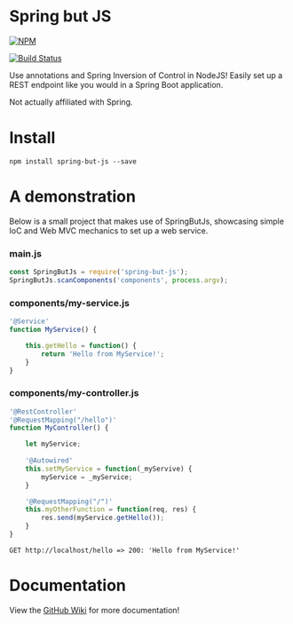 # Spring but JS 

[![NPM](https://nodei.co/npm/spring-but-js.png)](https://nodei.co/npm/spring-but-js/)

[![Build Status](https://travis-ci.org/evertverschoor/spring-but-js.svg?branch=master)](https://travis-ci.org/evertverschoor/spring-but-js) 

Use annotations and Spring Inversion of Control in NodeJS! Easily set up a REST endpoint like you would in a Spring Boot application.

Not actually affiliated with Spring.

# Install
```
npm install spring-but-js --save
```

# A demonstration
Below is a small project that makes use of SpringButJs, showcasing simple IoC and Web MVC mechanics to set up a web service.

### main.js
``` javascript
const SpringButJs = require('spring-but-js');
SpringButJs.scanComponents('components', process.argv);
```

### components/my-service.js
``` javascript
'@Service'
function MyService() {

    this.getHello = function() {
        return 'Hello from MyService!';
    }
}
```

### components/my-controller.js
``` javascript
'@RestController'
'@RequestMapping("/hello")'
function MyController() {

    let myService;
    
    '@Autowired'
    this.setMyService = function(_myServive) {
        myService = _myService;
    }

    '@RequestMapping("/")'
    this.myOtherFunction = function(req, res) {
        res.send(myService.getHello());
    }
}
```

```
GET http://localhost/hello => 200: 'Hello from MyService!'
```

# Documentation
View the [GitHub Wiki](https://github.com/evertverschoor/spring-but-js/wiki) for more documentation!